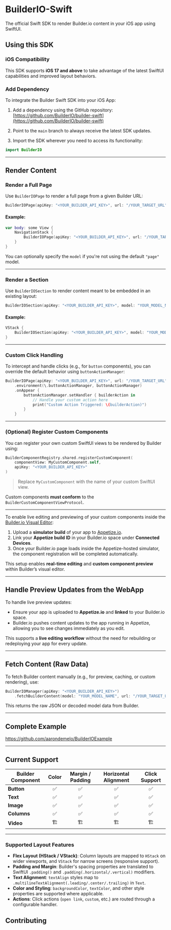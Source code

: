 # BuilderIO-Swift

The official Swift SDK to render Builder.io content in your iOS app using SwiftUI.

## Using this SDK

### iOS Compatibility

This SDK supports **iOS 17 and above** to take advantage of the latest SwiftUI capabilities and improved layout behaviors.


### Add Dependency

To integrate the Builder Swift SDK into your iOS App:

1. Add a dependency using the GitHub repository:  
   [https://github.com/BuilderIO/builder-swift](https://github.com/BuilderIO/builder-swift)

2. Point to the `main` branch to always receive the latest SDK updates.

3. Import the SDK wherever you need to access its functionality:

```swift
import BuilderIO
```
---

## Render Content

### Render a Full Page

Use `BuilderIOPage` to render a full page from a given Builder URL:

```swift
BuilderIOPage(apiKey: "<YOUR_BUILDER_API_KEY>", url: "/YOUR_TARGET_URL")
```

#### Example:

```swift
var body: some View {
    NavigationStack {
        BuilderIOPage(apiKey: "<YOUR_BUILDER_API_KEY>", url: "/YOUR_TARGET_URL")
    }
}
```

You can optionally specify the `model` if you're not using the default `"page"` model.

---

### Render a Section

Use `BuilderIOSection` to render content meant to be embedded in an existing layout:

```swift
BuilderIOSection(apiKey: "<YOUR_BUILDER_API_KEY>", model: "YOUR_MODEL_NAME")
```

#### Example:

```swift
VStack {
    BuilderIOSection(apiKey: "<YOUR_BUILDER_API_KEY>", model: "YOUR_MODEL_NAME")
}
```

---

### Custom Click Handling

To intercept and handle clicks (e.g., for `button` components), you can override the default behavior using `buttonActionManager`:

```swift
BuilderIOPage(apiKey: "<YOUR_BUILDER_API_KEY>", url: "/YOUR_TARGET_URL")
    .environment(\.buttonActionManager, buttonActionManager)
    .onAppear {
        buttonActionManager.setHandler { builderAction in
            // Handle your custom action here
            print("Custom Action Triggered: \(builderAction)")
        }
    }
```

---

### (Optional) Register Custom Components

You can register your own custom SwiftUI views to be rendered by Builder using:

```swift
BuilderComponentRegistry.shared.registerCustomComponent(
    componentView: MyCustomComponent.self,
    apiKey: "<YOUR_BUILDER_API_KEY>"
)
```

> Replace `MyCustomComponent` with the name of your custom SwiftUI view.

Custom components **must conform** to the `BuilderCustomComponentViewProtocol`.

---

To enable live editing and previewing of your custom components inside the [Builder.io Visual Editor](https://www.builder.io/):

1. Upload a **simulator build** of your app to [Appetize.io](https://appetize.io).
2. Link your **Appetize build ID** in your Builder.io space under **Connected Devices**.
3. Once your Builder.io page loads inside the Appetize-hosted simulator, the component registration will be completed automatically.

This setup enables **real-time editing** and **custom component preview** within Builder’s visual editor.

---

## Handle Preview Updates from the WebApp

To handle live preview updates:

- Ensure your app is uploaded to **Appetize.io** and **linked** to your Builder.io space.
- Builder.io pushes content updates to the app running in Appetize, allowing you to see changes immediately as you edit.

This supports a **live editing workflow** without the need for rebuilding or redeploying your app for every update.

---

## Fetch Content (Raw Data)

To fetch Builder content manually (e.g., for preview, caching, or custom rendering), use:

```swift
BuilderIOManager(apiKey: "<YOUR_BUILDER_API_KEY>")
    .fetchBuilderContent(model: "YOUR_MODEL_NAME", url: "/YOUR_TARGET_URL")
```

This returns the raw JSON or decoded model data from Builder.

---


## Complete Example

https://github.com/aarondemelo/BuilderIOExample

---

## Current Support

| Builder Component | Color | Margin / Padding | Horizontal Alignment | Click Support |
|------------------|:-----:|:----------------:|:--------------------:|:-------------:|
| **Button**        | ✅    | ✅                | ✅                    | ✅             |
| **Text**          | ✅    | ✅                | ✅                    | ✅             |
| **Image**         | ✅    | ✅                | ✅                    | ✅             |
| **Columns**       | ✅    | ✅                | ✅                    | ✅             |
| **Video**         | 🏗    | 🏗                | 🏗                    | 🏗             |

---

### Supported Layout Features

- **Flex Layout (HStack / VStack)**: Column layouts are mapped to `HStack` on wider viewports, and `VStack` for narrow screens (responsive support).
- **Padding and Margin**: Builder's spacing properties are translated to SwiftUI `.padding()` and `.padding(.horizontal/.vertical)` modifiers.
- **Text Alignment**: `textAlign` styles map to `.multilineTextAlignment(.leading/.center/.trailing)` in `Text`.
- **Color and Styling**: `backgroundColor`, `textColor`, and other style properties are supported where applicable.
- **Actions**: Click actions (`open link`, `custom`, etc.) are routed through a configurable handler.


## Contributing
